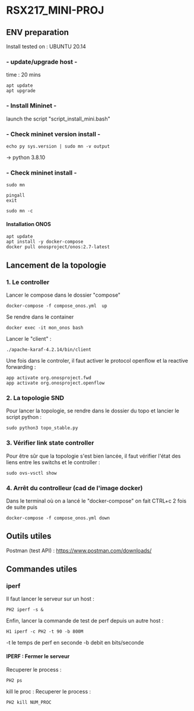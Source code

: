 # RSX217_MINI-PROJ

## ENV preparation

Install tested on : UBUNTU 20.14

### - update/upgrade host -
time : 20 mins
```
apt update
apt upgrade
```
### - Install Mininet -

launch the script "script_install_mini.bash"

### - Check mininet version install -
```
echo py sys.version | sudo mn -v output
```
-> python 3.8.10

### - Check mininet install -

```
sudo mn
```
```
pingall
exit
```
```
sudo mn -c
```
#### Installation ONOS
```
apt update
apt install -y docker-compose
docker pull onosproject/onos:2.7-latest
```


   
## Lancement de la topologie

### 1. Le controller
Lancer le compose dans le dossier "compose"
```
docker-compose -f compose_onos.yml  up
```
Se rendre dans le container
```
docker exec -it mon_onos bash
```

Lancer le "client" :
```
./apache-karaf-4.2.14/bin/client
```

Une fois dans le controler, il faut activer le protocol openflow et la reactive forwarding :
```
app activate org.onosproject.fwd
app activate org.onosproject.openflow
```
### 2. La topologie SND
Pour lancer la topologie, se rendre dans le dossier du topo et lancier le script python :
```
sudo python3 topo_stable.py
```
### 3. Vérifier link state controller
Pour être sûr que la topologie s'est bien lancée, il faut vérifier l'état des liens entre les switchs et le controller :
```
sudo ovs-vsctl show
```

### 4. Arrêt du controlleur (cad de l'image docker)
Dans le terminal où on a lancé le "docker-compose" on fait CTRL+c 2 fois de suite puis 
```
docker-compose -f compose_onos.yml down 

```

## Outils utiles
Postman (test API) :
https://www.postman.com/downloads/

## Commandes utiles
### iperf
Il faut lancer le serveur sur un host :
```
PH2 iperf -s &
```

Enfin, lancer la commande de test de perf depuis un autre host :
```
H1 iperf -c PH2 -t 90 -b 800M
```
-t le temps de perf en seconde
-b debit en bits/seconde
#### IPERF : Fermer le serveur
Recuperer le process :
```
PH2 ps
```
kill le proc :
Recuperer le process :
```
PH2 kill NUM_PROC
```
